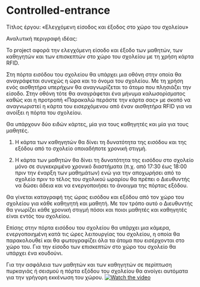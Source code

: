 # Controlled-entrance

Τίτλος έργου: «Ελεγχόμενη είσοδος και έξοδος  στο χώρο του σχολείου»

Αναλυτική περιγραφή ιδέας:

Το project αφορά την ελεγχόμενη είσοδο και έξοδο των μαθητών, των καθηγητών και των επισκεπτών στο χώρο του σχολείου με τη χρήση κάρτα RFID. 

Στη πόρτα εισόδου του σχολείου θα υπάρχει μια οθόνη στην οποία θα αναγράφεται συνεχώς η ώρα και το όνομα του σχολείου. Με τη χρήση ενός αισθητήρα υπερήχων θα αναγνωρίζεται το άτομο που πλησιάζει την είσοδο. Στην οθόνη τότε θα αναγράφεται ένα μήνυμα καλωσορίσματος καθώς και η προτροπή «Παρακαλώ περάστε την κάρτα σας» με σκοπό να αναγνωριστεί η κάρτα του εισερχόμενου από έναν αισθητήρα RFID  για να ανοίξει η πόρτα του σχολείου. 

Θα υπάρχουν δύο ειδών κάρτες, μία για τους καθηγητές και μία για τους μαθητές.
 
   1. Η κάρτα των καθηγητών θα δίνει τη δυνατότητα της εισόδου και της εξόδου από το σχολείο οποιαδήποτε χρονική στιγμή. 
 
   2. Η κάρτα των μαθητών θα δίνει τη δυνατότητα της εισόδου στο σχολείο μόνο σε συγκεκριμένο χρονικό διαστήματα (π.χ. από 17:30 έως 18:00 πριν την έναρξη των μαθημάτων) ενώ για την αποχωρήσει από το σχολείο πριν το τέλος του σχολικού ωραρίου θα πρέπει ο Διευθυντής να δώσει άδεια και να ενεργοποιήσει το άνοιγμα της πόρτας εξόδου.
 
 Θα γίνεται καταγραφή της ώρας εισόδου και εξόδου από τον χώρο του σχολείου για κάθε καθηγητή και μαθητή. Με τον τρόπο αυτό ο Διευθυντής θα γνωρίζει κάθε χρονική στιγμή πόσοι και ποιοι μαθητές και καθηγητές είναι εντός του σχολείου.

Επίσης στην πόρτα εισόδου του σχολείου θα υπάρχει μια κάμερα, ενεργοποιημένη κατά τις ώρες λειτουργίας του σχολείου, η οποία θα παρακολουθεί και θα φωτογραφίζει όλα τα άτομα που εισέρχονται στο χώρο του. Για την είσοδο των επισκεπτών στο χώρο του σχολείο θα υπάρχει ένα κουδούνι.

Για την ασφάλεια των μαθητών και των καθηγητών σε περίπτωση πυρκαγιάς ή σεισμού η πόρτα εξόδου του σχολείου θα ανοίγει αυτόματα για την γρήγορη εκκένωση του χώρου.
[![Watch the video](https://img.youtube.com/vi/IyO0xPG0t_c&feature=youtu.be/maxresdefault.jpg)](https://www.youtube.com/watch?v=IyO0xPG0t_c&feature=youtu.be)